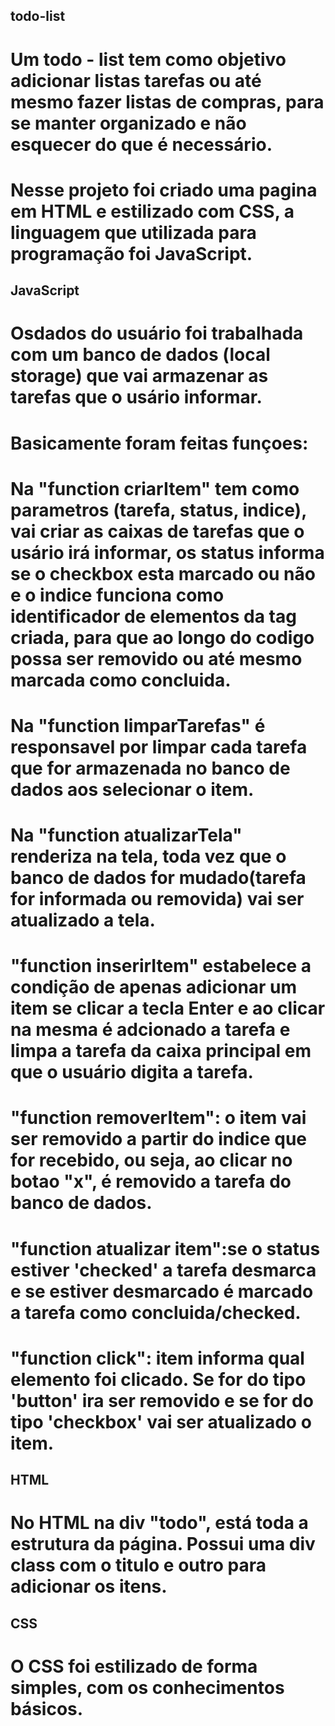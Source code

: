 ## todo-list
# Um todo - list tem como objetivo adicionar listas tarefas ou até mesmo fazer listas de compras, para se manter organizado e não esquecer do que é necessário.

# Nesse projeto foi criado uma pagina em HTML e estilizado com CSS, a linguagem que utilizada para programação foi JavaScript.

## JavaScript
 # Osdados do usuário foi trabalhada com um banco de dados (local storage) que vai armazenar as tarefas que o usário informar.

 # Basicamente foram feitas funçoes:
 # Na "function criarItem" tem como parametros (tarefa, status, indice), vai criar as caixas de tarefas que o usário irá informar, os status informa se o checkbox esta marcado ou não e o indice funciona como identificador de elementos da tag criada, para que ao longo do codigo possa ser removido ou até mesmo marcada como concluida.

 # Na "function limparTarefas" é responsavel por limpar cada tarefa que for armazenada no banco de dados aos selecionar o item.

 # Na "function atualizarTela" renderiza na tela, toda vez que o banco de dados for mudado(tarefa for informada ou removida) vai ser atualizado a tela.

 # "function inserirItem" estabelece a condição de apenas adicionar um item se  clicar a tecla Enter e ao clicar na mesma é adcionado a tarefa e limpa a tarefa da caixa principal em que o usuário digita a tarefa.

 # "function removerItem":  o item vai ser removido a partir do indice que for recebido, ou seja,  ao clicar no botao "x", é removido a tarefa do banco de dados.

 # "function atualizar item":se o status estiver 'checked' a tarefa desmarca e se estiver desmarcado é marcado a tarefa como concluida/checked.

 # "function click": item informa qual elemento foi clicado. Se for do tipo 'button' ira ser removido e se for do tipo 'checkbox' vai ser atualizado o item.

## HTML

 # No HTML na div "todo", está toda a estrutura da página. Possui uma div class com o titulo e outro para adicionar os itens.

## CSS
 # O CSS foi estilizado de forma simples, com os conhecimentos básicos.
  